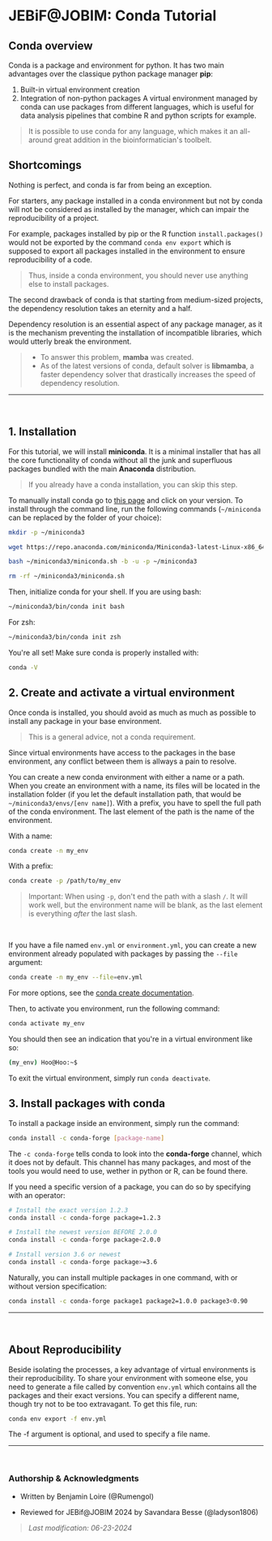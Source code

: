 # JEBiF@JOBIM: Conda Tutorial

## **Conda overview**

Conda is a package and environment for python. It has two main advantages over the classique python package manager **pip**:

1. Built-in virtual environment creation 
2. Integration of non-python packages
A virtual environment managed by conda can use packages from different languages, which is useful for data analysis pipelines that combine R and python scripts for example. 

> It is possible to use conda for any language, which makes it an all-around great addition in the bioinformatician's toolbelt.

## **Shortcomings**

Nothing is perfect, and conda is far from being an exception. 

For starters, any package installed in a conda environment but not by conda will not be considered as installed by the manager, which can impair the reproducibility of a project. 

For example, packages installed by pip or the R function `install.packages()` would not be exported by the command `conda env export` which is supposed to export all packages installed in the environment to ensure reproducibility of a code. 

> Thus, inside a conda environment, you should never use anything else to install packages.

The second drawback of conda is that starting from medium-sized projects, the dependency resolution takes an eternity and a half. 

Dependency resolution is an essential aspect of any package manager, as it is the mechanism preventing the installation of incompatible libraries, which would utterly break the environment. 

> - To answer this problem, **mamba** was created. 
> - As of the latest versions of conda, default solver is **libmamba**, a faster dependency solver that drastically increases the speed of dependency resolution.

____

<br>


## 1. Installation

For this tutorial, we will install **miniconda**. It is a minimal installer that has all the core functionality of conda without all the junk and superfluous packages bundled with the main **Anaconda** distribution. 

> If you already have a conda installation, you can skip this step.

To manually install conda go to [this page](https://docs.anaconda.com/free/miniconda/) and click on your version.
To install through the command line, run the following commands (`~/miniconda` can be replaced by the folder of your choice):

```bash
mkdir -p ~/miniconda3

wget https://repo.anaconda.com/miniconda/Miniconda3-latest-Linux-x86_64.sh -O ~/miniconda3/miniconda.sh

bash ~/miniconda3/miniconda.sh -b -u -p ~/miniconda3

rm -rf ~/miniconda3/miniconda.sh
```

Then, initialize conda for your shell. If you are using bash:

```bash
~/miniconda3/bin/conda init bash
```
For zsh:

```zsh
~/miniconda3/bin/conda init zsh
```

You're all set! Make sure conda is properly installed with:

```bash
conda -V
```

## 2. Create and activate a virtual environment

Once conda is installed, you should avoid as much as much as possible to install any package in your base environment. 

> This is a general advice, not a conda requirement. 

Since virtual environments have access to the packages in the base environment, any conflict between them is allways a pain to resolve.

You can create a new conda environment with either a name or a path. When you create an environment with a name, its files will be located in the installation folder (if you let the default installation path, that would be `~/miniconda3/envs/[env name]`). With a prefix, you have to spell the full path of the conda environment. The last element of the path is the name of the environment.

With a name:
```bash
conda create -n my_env
```
With a prefix:
```bash
conda create -p /path/to/my_env
```
> Important: When using `-p`, don't end the path with a slash `/`. It will work well, but the environment name will be blank, as the last element is everything *after* the last slash.

<br>

If you have a file named `env.yml` or `environment.yml`, you can create a new environment already populated with packages by passing the `--file` argument:

```bash
conda create -n my_env --file=env.yml
```

For more options, see the [conda create documentation](https://docs.conda.io/projects/conda/en/latest/commands/create.html).

Then, to activate you environment, run the following command:

```bash
conda activate my_env
```

You should then see an indication that you're in a virtual environment like so:

```bash
(my_env) Hoo@Hoo:~$
```

To exit the virtual environment, simply run `conda deactivate`.

## 3. Install packages with conda

To install a package inside an environment, simply run the command:

```bash
conda install -c conda-forge [package-name]
```

The `-c conda-forge` tells conda to look into the **conda-forge** channel, which it does not by default. This channel has many packages, and most of the tools you would need to use, wether in python or R, can be found there.

If you need a specific version of a package, you can do so by specifying with an operator:
```bash
# Install the exact version 1.2.3
conda install -c conda-forge package=1.2.3

# Install the newest version BEFORE 2.0.0
conda install -c conda-forge package<2.0.0

# Install version 3.6 or newest
conda install -c conda-forge package>=3.6
```

Naturally, you can install multiple packages in one command, with or without version specification:
```bash
conda install -c conda-forge package1 package2=1.0.0 package3<0.90
```

___

<br>

## **About Reproducibility**

Beside isolating the processes, a key advantage of virtual environments is their reproducibility. To share your environment with someone else, you need to generate a file called by convention `env.yml` which contains all the packages and their exact versions. You can specify a different name, though try not to be too extravagant. To get this file, run:

```bash
conda env export -f env.yml
```

The -f argument is optional, and used to specify a file name.

___

<br>

### **Authorship & Acknowledgments**

- Written by Benjamin Loire (@Rumengol)

- Reviewed for JEBif@JOBIM 2024 by Savandara Besse (@ladyson1806) 

>_Last modification: 06-23-2024_
